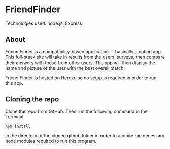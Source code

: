 # FriendFinder

Technologies used: node.js, Express

## About


Friend Finder is a compatibility-based application -- basically a dating app. This full-stack site will take in results from the users' surveys, then compare their answers with those from other users. The app will then display the name and picture of the user with the best overall match.

Friend Finder is hosted on Heroku so no setup is required in order to run this app.

## Cloning the repo

Clone the repo from GitHub. Then run the following command in the Terminal:

```
npm install
```

in the directory of the cloned github folder in order to acquire the necessary node modules required to run this program.



